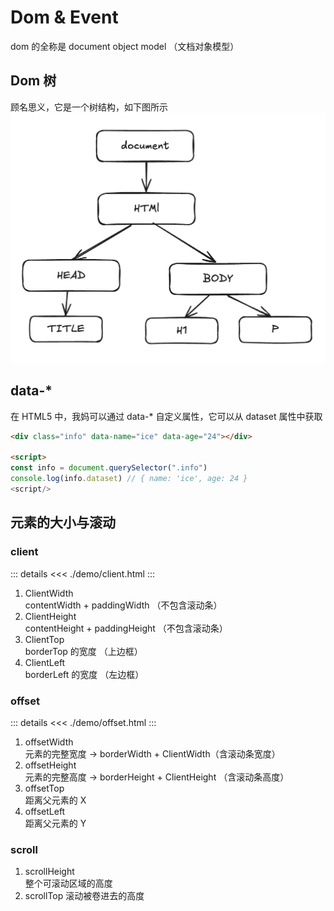 # Dom & Event

dom 的全称是 document object model （文档对象模型）

## Dom 树

顾名思义，它是一个树结构，如下图所示
![alt text](./images/dom.png)

## data-\*

在 HTML5 中，我妈可以通过 data-\* 自定义属性，它可以从 dataset 属性中获取

```html
<div class="info" data-name="ice" data-age="24"></div>

<script>
const info = document.querySelector(".info")
console.log(info.dataset) // { name: 'ice', age: 24 }
<script/>
```

## 元素的大小与滚动

### client

::: details
<<< ./demo/client.html
:::

1. ClientWidth  
   contentWidth + paddingWidth （不包含滚动条）
2. ClientHeight  
   contentHeight + paddingHeight （不包含滚动条）
3. ClientTop  
   borderTop 的宽度 （上边框）
4. ClientLeft  
   borderLeft 的宽度 （左边框）

### offset

::: details
<<< ./demo/offset.html
:::

1. offsetWidth  
   元素的完整宽度 -> borderWidth + ClientWidth（含滚动条宽度）
2. offsetHeight  
   元素的完整高度 -> borderHeight + ClientHeight （含滚动条高度）
3. offsetTop  
   距离父元素的 X
4. offsetLeft  
   距离父元素的 Y

### scroll

1. scrollHeight  
   整个可滚动区域的高度
2. scrollTop
   滚动被卷进去的高度
